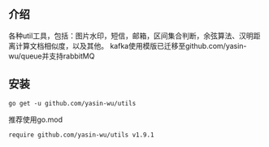 ## 介绍
各种util工具，包括：图片水印，短信，邮箱，区间集合判断，余弦算法、汉明距离计算文档相似度，以及其他。
kafka使用模版已迁移至github.com/yasin-wu/queue并支持rabbitMQ
## 安装
```
go get -u github.com/yasin-wu/utils
```
推荐使用go.mod
```
require github.com/yasin-wu/utils v1.9.1
```

